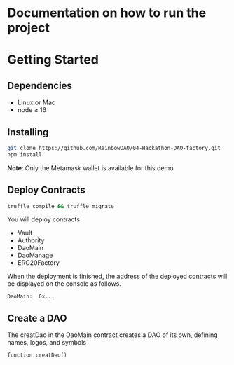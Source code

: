 # Documentation on how to run the project

# Getting Started

## Dependencies

- Linux or Mac
- node ≥ 16


## Installing

```bash
git clone https://github.com/RainbowDAO/04-Hackathon-DAO-factory.git
npm install
```

**Note**: Only the Metamask wallet is available for this demo


## Deploy Contracts
```bash 
truffle compile && truffle migrate
```
You will deploy contracts
- Vault
- Authority
- DaoMain
- DaoManage
- ERC20Factory


When the deployment is finished, the address of the deployed contracts will be displayed on the console as follows.
```
DaoMain:  0x...
```

## Create a DAO
The creatDao in the DaoMain contract creates a DAO of its own, defining names, logos, and symbols
```
function creatDao()
```

